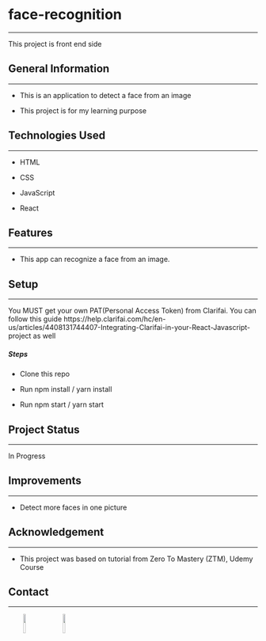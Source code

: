 <h1>face-recognition</h1>
<hr><p>This project is front end side</p><h2>General Information</h2>
<hr><ul>
<li>This is an application to detect a face from an image</li>
</ul><ul>
<li>This project is for my learning purpose</li>
</ul><h2>Technologies Used</h2>
<hr><ul>
<li>HTML</li>
</ul><ul>
<li>CSS</li>
</ul><ul>
<li>JavaScript</li>
</ul><ul>
<li>React</li>
</ul><h2>Features</h2>
<hr><ul>
<li>This app can recognize a face from an image.</li>
</ul><h2>Setup</h2>
<hr><p>You MUST get your own PAT(Personal Access Token) from Clarifai. You can follow this guide https://help.clarifai.com/hc/en-us/articles/4408131744407-Integrating-Clarifai-in-your-React-Javascript-project as well</p><h5>Steps</h5><ul>
<li>Clone this repo</li>
</ul><ul>
<li>Run npm install / yarn install</li>
</ul><ul>
<li>Run npm start / yarn start</li>
</ul><h2>Project Status</h2>
<hr><p>In Progress</p><h2>Improvements</h2>
<hr><ul>
<li>Detect more faces in one picture</li>
</ul><h2>Acknowledgement</h2>
<hr><ul>
<li>This project was based on tutorial from Zero To Mastery (ZTM), Udemy Course</li>
</ul><h2>Contact</h2>
<hr><p><span style="margin-right: 30px;"></span><a href="https://www.linkedin.com/in/amrinaas/"><img target="_blank" src="https://cdn.jsdelivr.net/gh/devicons/devicon/icons/linkedin/linkedin-original.svg" style="width: 10%;"></a><span style="margin-right: 30px;"></span><a href="https://github.com/amrinaas"><img target="_blank" src="https://cdn.jsdelivr.net/gh/devicons/devicon/icons/github/github-original.svg" style="width: 10%;"></a></p>